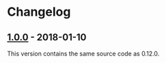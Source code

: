 # Changelog

## [1.0.0] - 2018-01-10

This version contains the same source code as 0.12.0.

[1.0.0]: https://github.com/awesomite/var-dumper/tree/v1.0.0
